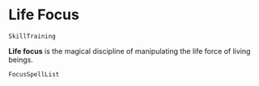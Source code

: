 # Life Focus

`SkillTraining`

**Life focus** is the magical discipline of manipulating the life force of living beings.

`FocusSpellList`